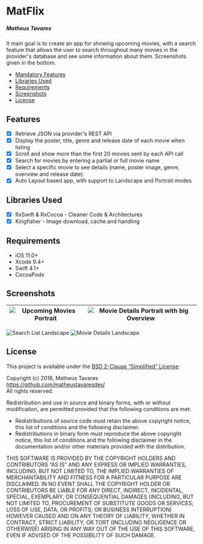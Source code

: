 # MatFlix
##### Matheus Tavares

It main goal is to create an app for showing upcoming movies, with a search feature that allows the user to search throughout many movies in the provider's database and see some information about them.
Screenshots given in the bottom.

- [Mandatory Features](#mandatory-features)
- [Libraries Used](#libraries-used)
- [Requirements](#requirements)
- [Screenshots](#screenshots)
- [License](#license)

## Features

- [x] Retrieve JSON via provider's REST API
- [x] Display the poster, title, genre and release date of each movie when listing
- [x] Scroll and show more than the first 20 movies sent by each API call
- [x] Search for movies by entering a partial or full movie name
- [x] Select a specific movie to see details (name, poster image, genre, overview and release date).
- [x] Auto Layout based app, with support to Landscape and Portrait modes

## Libraries Used
- [x] RxSwift & RxCocoa - Cleaner Code & Architectures
- [x] Kingfisher - Image download, cache and handling

## Requirements

- iOS 11.0+ 
- Xcode 9.4+
- Swift 4.1+
- CocoaPods

## Screenshots
![Upcoming Movies Portrait](https://raw.githubusercontent.com/matheustavaresdev/MatFlix/development/Assets/01.png) |  ![Movie Details Portrait with big Overview](https://raw.githubusercontent.com/matheustavaresdev/MatFlix/development/Assets/03.png?raw=true "Movie Details Portrait with big Overview")
:-------------------------:|:-------------------------:

![Search List Landscape](https://raw.githubusercontent.com/matheustavaresdev/MatFlix/development/Assets/04.png?raw=true "Search List Landscape")  ![Movie Details Landscape](https://raw.githubusercontent.com/matheustavaresdev/MatFlix/development/Assets/05.png?raw=true "Movie Details Landscape")

## License

This project is available under the [BSD 2-Clause “Simplified” License](http://www.opensource.org/licenses/BSD-2-Clause):

Copyright (c) 2018, Matheus Tavares <https://github.com/matheustavaresdev/>  
All rights reserved.

Redistribution and use in source and binary forms, with or without modification, are permitted provided that the following conditions are met:

- Redistributions of source code must retain the above copyright notice, this list of conditions and the following disclaimer.
- Redistributions in binary form must reproduce the above copyright notice, this list of conditions and the following disclaimer in the documentation and/or other materials provided with the distribution.

THIS SOFTWARE IS PROVIDED BY THE COPYRIGHT HOLDERS AND CONTRIBUTORS “AS IS” AND ANY EXPRESS OR IMPLIED WARRANTIES, INCLUDING, BUT NOT LIMITED TO, THE IMPLIED WARRANTIES OF MERCHANTABILITY AND FITNESS FOR A PARTICULAR PURPOSE ARE DISCLAIMED. IN NO EVENT SHALL THE COPYRIGHT HOLDER OR CONTRIBUTORS BE LIABLE FOR ANY DIRECT, INDIRECT, INCIDENTAL, SPECIAL, EXEMPLARY, OR CONSEQUENTIAL DAMAGES (INCLUDING, BUT NOT LIMITED TO, PROCUREMENT OF SUBSTITUTE GOODS OR SERVICES; LOSS OF USE, DATA, OR PROFITS; OR BUSINESS INTERRUPTION) HOWEVER CAUSED AND ON ANY THEORY OF LIABILITY, WHETHER IN CONTRACT, STRICT LIABILITY, OR TORT (INCLUDING NEGLIGENCE OR OTHERWISE) ARISING IN ANY WAY OUT OF THE USE OF THIS SOFTWARE, EVEN IF ADVISED OF THE POSSIBILITY OF SUCH DAMAGE.